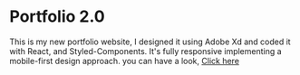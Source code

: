 # Portfolio 2.0
This is my new portfolio website, I designed it using Adobe Xd and coded it with React, and Styled-Components. It's fully responsive implementing a mobile-first design approach. you can have a look, [Click here](https://www.mh-portfolio.pages.dev/)